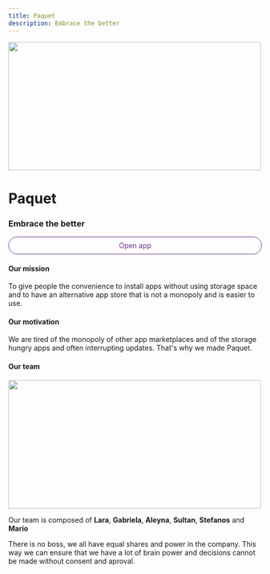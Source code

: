```yaml
---
title: Paquet
description: Embrace the better
---
```


<img
	src="https://paquet.shop/logo.png"
	style="width: 100%; height: 256px; object-fit: contain; margin: 0 auto"
/>

# Paquet

### Embrace the better

<a
href="https://paquet.shop"
style="text-align: center; padding: .5rem 0; width: 100%; display: block; border: 1px solid rebeccapurple; border-radius: 5rem; text-decoration: none; color: rebeccapurple">
Open app
</a>

#### Our mission

To give people the convenience to install
apps without using storage space and to 
have an alternative app store that is not
a monopoly and is easier to use.

#### Our motivation

We are tired of the monopoly of other 
app marketplaces and of the storage
hungry apps and often interrupting
updates. That's why we made Paquet.

#### Our team

<img 
	src="/static/group.jpg"
	style="width: 100%; max-height: 256px; object-fit: cover; object-position: left 25%"
/>

Our team is composed of **Lara**, **Gabriela**, **Aleyna**, **Sultan**, **Stefanos** and **Mario**

There is no boss, we all have equal shares and power in the company.
This way we can ensure that we have a lot of brain power and decisions
cannot be made without consent and aproval.
